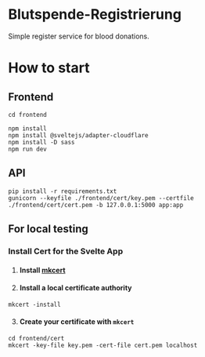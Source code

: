 # Blutspende-Registrierung
Simple register service for blood donations.

# How to start
## Frontend
```shell
cd frontend
```
```shell
npm install
npm install @sveltejs/adapter-cloudflare
npm install -D sass
npm run dev
```

## API
```shell
pip install -r requirements.txt
gunicorn --keyfile ./frontend/cert/key.pem --certfile ./frontend/cert/cert.pem -b 127.0.0.1:5000 app:app
```

## For local testing
### Install Cert for the Svelte App
1. #### Install [mkcert](https://github.com/FiloSottile/mkcert)
2. #### Install a local certificate authority
```shell
mkcert -install
```
3. #### Create your certificate with `mkcert`
```shell
cd frontend/cert
mkcert -key-file key.pem -cert-file cert.pem localhost
```